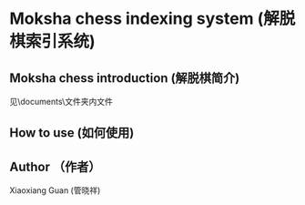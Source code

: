 # Moksha chess indexing system (解脱棋索引系统)
## Moksha chess introduction (解脱棋简介)
见\documents\文件夹内文件
## How to use (如何使用)

## Author （作者）
Xiaoxiang Guan (管晓祥)
